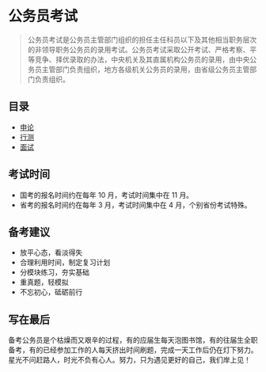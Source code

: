 # 公务员考试

> 公务员考试是公务员主管部门组织的担任主任科员以下及其他相当职务层次的非领导职务公务员的录用考试。公务员考试采取公开考试、严格考察、平等竞争、择优录取的办法，中央机关及其直属机构公务员的录用，由中央公务员主管部门负责组织，地方各级机关公务员的录用，由省级公务员主管部门负责组织。

## 目录

* [申论](申论)
* [行测](行测)
* [面试](面试)

## 考试时间

* 国考的报名时间约在每年 10 月，考试时间集中在 11 月。
* 省考的报名时间约在每年 3 月，考试时间集中在 4 月，个别省份考试特殊。

## 备考建议

* 放平心态，看淡得失
* 合理利用时间，制定复习计划
* 分模块练习，夯实基础
* 重真题，轻模拟
* 不忘初心，砥砺前行

## 写在最后

备考公务员是个枯燥而又艰辛的过程，有的应届生每天泡图书馆，有的往届生全职备考，有的已经参加工作的人每天挤出时间刷题，完成一天工作后仍在灯下努力。星光不问赶路人，时光不负有心人。努力，只为遇见更好的自己，我们岸上见！



[build-image]: https://img.shields.io/badge/build-passing-brightgreen	"build"
[build-url]: https://github.com/kuriv/civil-service-exam	"build"
[version-image]: https://img.shields.io/badge/version-v1.0.1-blue	"version"
[version-url]: https://github.com/kuriv/civil-service-exam	"version"
[license-image]: https://img.shields.io/badge/license-MIT-green	"license"
[license-url]: https://github.com/kuriv/civil-service-exam	"license"